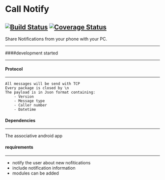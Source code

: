 # Call Notify  

[![Build Status](https://travis-ci.org/asuivelentine/call_notify.svg?branch=master)](https://travis-ci.org/asuivelentine/call_notify) [![Coverage Status](https://coveralls.io/repos/github/asuivelentine/call_notify/badge.svg?branch=master)](https://coveralls.io/github/asuivelentine/call_notify?branch=master) 
---

Share Notifications from your phone with your PC.

---

####development started

---

#### Protocol

---

	All messages will be send with TCP
	Every package is closed by \n
	The payload is in Json format containing:
		- Version
		- Message type
		- Caller number
		- Datetime

#### Dependencies 

---

The associative android app

#### requirements

---

- notify the user about new nofitications
- include notification information 
- modules can be added 
